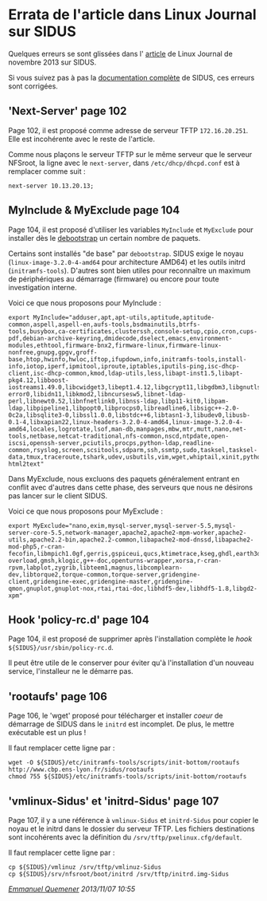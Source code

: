 Errata de l'article dans Linux Journal sur SIDUS
================================================

Quelques erreurs se sont glissées dans l' [article](http://www.linuxjournal.com/content/november-2013-issue-linux-journal-system-administration) de Linux Journal de novembre 2013 sur SIDUS.

Si vous suivez pas à pas la [documentation complète](#) de SIDUS, ces erreurs sont corrigées.

'Next-Server' page 102
----------------------

Page 102, il est proposé comme adresse de serveur TFTP ``172.16.20.251``. Elle est incohérente avec le reste de l'article.

Comme nous plaçons le serveur TFTP sur le même serveur que le serveur NFSroot, la ligne avec le ``next-server``, dans ``/etc/dhcp/dhcpd.conf`` est à remplacer comme suit : 

```
next-server 10.13.20.13;
```

MyInclude & MyExclude page 104
------------------------------

Page 104, il est proposé d'utiliser les variables ``MyInclude`` et ``MyExclude`` pour installer dès le [debootstrap](https://wiki.debian.org/Debootstrap) un certain nombre de paquets. 

Certains sont installés "de base" par ``debootstrap``. SIDUS exige le noyau (``linux-image-3.2.0-4-amd64`` pour architecture AMD64) et les outils initrd (``initramfs-tools``). D'autres sont bien utiles pour reconnaître un maximum de périphériques au démarrage (firmware) ou encore pour toute investigation interne.

Voici ce que nous proposons pour MyInclude :

```
export MyInclude="adduser,apt,apt-utils,aptitude,aptitude-common,aspell,aspell-en,aufs-tools,bsdmainutils,btrfs-tools,busybox,ca-certificates,clusterssh,console-setup,cpio,cron,cups-pdf,debian-archive-keyring,dmidecode,dselect,emacs,environment-modules,ethtool,firmware-bnx2,firmware-linux,firmware-linux-nonfree,gnupg,gpgv,groff-base,htop,hwinfo,hwloc,iftop,ifupdown,info,initramfs-tools,install-info,iotop,iperf,ipmitool,iproute,iptables,iputils-ping,isc-dhcp-client,isc-dhcp-common,kmod,ldap-utils,less,libapt-inst1.5,libapt-pkg4.12,libboost-iostreams1.49.0,libcwidget3,libept1.4.12,libgcrypt11,libgdbm3,libgnutls26,libgpg-error0,libidn11,libkmod2,libncursesw5,libnet-ldap-perl,libnewt0.52,libnfnetlink0,libnss-ldap,libp11-kit0,libpam-ldap,libpipeline1,libpopt0,libprocps0,libreadline6,libsigc++-2.0-0c2a,libsqlite3-0,libssl1.0.0,libstdc++6,libtasn1-3,libudev0,libusb-0.1-4,libxapian22,linux-headers-3.2.0-4-amd64,linux-image-3.2.0-4-amd64,locales,logrotate,lsof,man-db,manpages,mbw,mtr,mutt,nano,net-tools,netbase,netcat-traditional,nfs-common,nscd,ntpdate,open-iscsi,openssh-server,pciutils,procps,python-ldap,readline-common,rsyslog,screen,scsitools,sdparm,ssh,ssmtp,sudo,tasksel,tasksel-data,tmux,traceroute,tshark,udev,usbutils,vim,wget,whiptail,xinit,python-html2text"
```

Dans MyExclude, nous excluons des paquets généralement entrant en conflit avec d'autres dans cette phase, des serveurs que nous ne désirons pas lancer sur le client SIDUS.

Voici ce que nous proposons pour MyExclude :

```
export MyExclude="nano,exim,mysql-server,mysql-server-5.5,mysql-server-core-5.5,network-manager,apache2,apache2-mpm-worker,apache2-utils,apache2.2-bin,apache2.2-common,libapache2-mod-dnssd,libapache2-mod-php5,r-cran-fecofin,libmpich1.0gf,gerris,gspiceui,qucs,ktimetrace,kseg,ghdl,earth3d,libopenigtlink1,qtdmm,scilab-overload,gmsh,klogic,g++-doc,openturns-wrapper,xorsa,r-cran-rpvm,labplot,zygrib,libteem1,magnus,libcomplearn-dev,libtorque2,torque-common,torque-server,gridengine-client,gridengine-exec,gridengine-master,gridengine-qmon,gnuplot,gnuplot-nox,rtai,rtai-doc,libhdf5-dev,libhdf5-1.8,libgd2-xpm"
```

Hook 'policy-rc.d' page 104
---------------------------

Page 104, il est proposé de supprimer après l'installation complète le *hook* ``${SIDUS}/usr/sbin/policy-rc.d``. 

Il peut être utile de le conserver pour éviter qu'à l'installation d'un nouveau service, l'installeur ne le démarre pas.

'rootaufs' page 106
-------------------

Page 106, le 'wget' proposé pour télécharger et installer *coeur* de démarrage de SIDUS dans le ``initrd`` est incomplet. De plus, le mettre exécutable est un plus !

Il faut remplacer cette ligne par :

```
wget -O ${SIDUS}/etc/initramfs-tools/scripts/init-bottom/rootaufs http://www.cbp.ens-lyon.fr/sidus/rootaufs
chmod 755 ${SIDUS}/etc/initramfs-tools/scripts/init-bottom/rootaufs
```

'vmlinux-Sidus' et 'initrd-Sidus' page 107
------------------------------------------

Page 107, il y a une référence à ``vmlinux-Sidus`` et ``initrd-Sidus`` pour copier le noyau et le initrd dans le dossier du serveur TFTP. Les fichiers destinations sont incohérents avec la définition du ``/srv/tftp/pxelinux.cfg/default``.

Il faut remplacer cette ligne par :

```
cp ${SIDUS}/vmlinuz /srv/tftp/vmlinuz-Sidus
cp ${SIDUS}/srv/nfsroot/boot/initrd /srv/tftp/initrd.img-Sidus
```

<i><a href="mailto:emmanuel.quemener@ens-lyon.fr">Emmanuel Quemener</a> 2013/11/07 10:55</i>